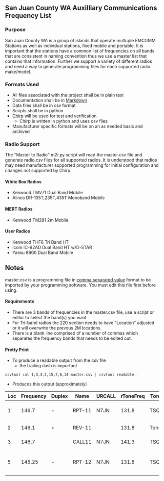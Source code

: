 ## San Juan County WA Auxilliary Communications Frequency List

### Purpose
San Juan County WA is a group of islands that operate multuple EMCOMM Stations as well as individual stations, fixed mobile and portable. It is important that the stations have a common list of frequencies on all bands that are consistent in naming convention thus we use a master list that contains that information. Further we support a variety of different radios and need a way to generate programming files for each supported radio make/model.

### Formats Used
* All files associated with the project shall be in plain text
* Documentation shall be in [Markdown](https://guides.github.com/features/mastering-markdown/)
* Data files shall be in csv format
* Scripts shall be in python
* [Chirp](http://chirp.danplanet.com/projects/chirp/wiki/Home) will be used for test and verification
  * Chirp is written in python and uses csv files
* Manufacturer specific formats will be on an as needed basis and archived

### Radio Support
The "Master to Radio" m2r.py script will read the master.csv file and generate radio.csv files for all supported radios. It is understood that radios may need manufacturer supported programming for initial configuration and changes not supported by Chirp.

#### White Box Radios
* Kenwood TMV71 Dual Band Mobile
* Alinco DR-135T,235T,435T Monoband Mobile

#### MERT Radios
* Kenwood TM281 2m Mobile

#### User Radios
* Kenwood THF6 Tri Band HT
* Icom IC-92AD Dual Band HT w/D-STAR
* Yaesu 8800 Dual Band Mobile

## Notes

master.csv is a programming file in [comma separated value](https://en.wikipedia.org/wiki/Comma-separated_values) format to be imported by your programming software. You must edit this file first before using.

#### Requirements
* There are 3 bands of frequencies in the master.csv file, use a script or editor to select the band(s) you want
* For Tri-band radios the 220 section needs to have "Location" adjusted or it will overwrite the prevous 2M locations.
* There is a blank line comprised of a number of commas which separates the frequency bands that needs to be edited out.

#### Pretty Print
* To produce a readable output from the csv file
  * the trailing dash is important

```bash
csvtool col 1,3,4,2,15,7,6,14 master.csv | csvtool readable -
```

* Produces this output (approximately)


| Loc | Frequency | Duplex | Name | URCALL | rToneFreq | Tone | Comment
| --- | --------- | ------ | ---- | ------ | --------- | ---- | -------
|  1 |    146.7   |   -  |    RPT-11 | N7JN | 131.8|  TSQL | SJCARS Repeater Cady Mt.
|  2 |    146.1   |   +  |    REV-11 |      | 131.8|  Tone | SJCARS Reverse
|  3 |    146.7   |      |    CALL11 | N7JN | 141.3|  TSQL | SJCARS Callup
|  5 |    145.25  |   -  |    RPT-12 | N7JN | 131.8|  TSQL | SJCARS D-Star Repeater (HVT)


